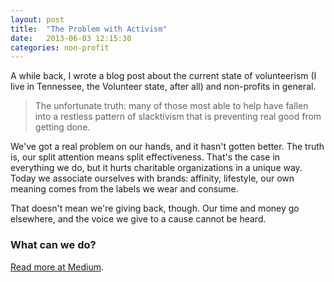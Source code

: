 ```yaml
---
layout: post
title:  "The Problem with Activism"
date:   2013-06-03 12:15:30
categories: non-profit
---
```


A while back, I wrote a blog post about the current state of volunteerism (I live in Tennessee, the Volunteer state, after all) and non-profits in general.

> The unfortunate truth: many of those most able to help have fallen into a restless pattern of slacktivism that is preventing real good from getting done.


We've got a real problem on our hands, and it hasn't gotten better. The truth is, our split attention means split effectiveness. That's the case in everything we do, but it hurts charitable organizations in a unique way. Today we associate ourselves with brands: affinity, lifestyle, our own meaning comes from the labels we wear and consume.

That doesn't mean we're giving back, though. Our time and money go elsewhere, and the voice we give to a cause cannot be heard.

### What can we do?

[Read more at Medium](https://medium.com/doing-good/the-problem-with-activism-edcc2817b311#.bkrneiwuu).